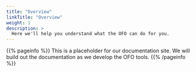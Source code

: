 ```yaml
---
title: "Overview"
linkTitle: "Overview"
weight: 1
description: >
  Here we'll help you understand what the OFO can do for you.
---
```


{{% pageinfo %}}
This is a placeholder for our documentation site. We will build out the documentation as we develop the OFO tools.
{{% /pageinfo %}}

